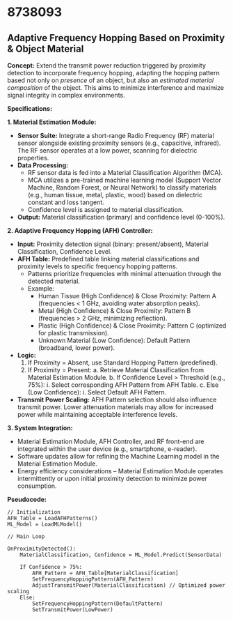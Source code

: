 # 8738093

## Adaptive Frequency Hopping Based on Proximity & Object Material

**Concept:** Extend the transmit power reduction triggered by proximity detection to incorporate frequency hopping, adapting the hopping pattern based not only on *presence* of an object, but also an *estimated material composition* of the object. This aims to minimize interference and maximize signal integrity in complex environments.

**Specifications:**

**1. Material Estimation Module:**

*   **Sensor Suite:** Integrate a short-range Radio Frequency (RF) material sensor alongside existing proximity sensors (e.g., capacitive, infrared). The RF sensor operates at a low power, scanning for dielectric properties.
*   **Data Processing:**
    *   RF sensor data is fed into a Material Classification Algorithm (MCA).
    *   MCA utilizes a pre-trained machine learning model (Support Vector Machine, Random Forest, or Neural Network) to classify materials (e.g., human tissue, metal, plastic, wood) based on dielectric constant and loss tangent.
    *   Confidence level is assigned to material classification.
*   **Output:** Material classification (primary) and confidence level (0-100%).

**2. Adaptive Frequency Hopping (AFH) Controller:**

*   **Input:** Proximity detection signal (binary: present/absent), Material Classification, Confidence Level.
*   **AFH Table:** Predefined table linking material classifications and proximity levels to specific frequency hopping patterns.
    *   Patterns prioritize frequencies with minimal attenuation through the detected material.
    *   Example:
        *   Human Tissue (High Confidence) & Close Proximity: Pattern A (frequencies < 1 GHz, avoiding water absorption peaks).
        *   Metal (High Confidence) & Close Proximity: Pattern B (frequencies > 2 GHz, minimizing reflection).
        *   Plastic (High Confidence) & Close Proximity: Pattern C (optimized for plastic transmission).
        *   Unknown Material (Low Confidence): Default Pattern (broadband, lower power).
*   **Logic:**
    1.  If Proximity = Absent, use Standard Hopping Pattern (predefined).
    2.  If Proximity = Present:
        a.  Retrieve Material Classification from Material Estimation Module.
        b.  If Confidence Level > Threshold (e.g., 75%):
            i.  Select corresponding AFH Pattern from AFH Table.
        c.  Else (Low Confidence):
            i.  Select Default AFH Pattern.
*   **Transmit Power Scaling:** AFH Pattern selection should also influence transmit power. Lower attenuation materials may allow for increased power while maintaining acceptable interference levels.

**3. System Integration:**

*   Material Estimation Module, AFH Controller, and RF front-end are integrated within the user device (e.g., smartphone, e-reader).
*   Software updates allow for refining the Machine Learning model in the Material Estimation Module.
*   Energy efficiency considerations – Material Estimation Module operates intermittently or upon initial proximity detection to minimize power consumption.

**Pseudocode:**

```
// Initialization
AFH_Table = LoadAFHPatterns()
ML_Model = LoadMLModel()

// Main Loop

OnProximityDetected():
    MaterialClassification, Confidence = ML_Model.Predict(SensorData)

    If Confidence > 75%:
        AFH_Pattern = AFH_Table[MaterialClassification]
        SetFrequencyHoppingPattern(AFH_Pattern)
        AdjustTransmitPower(MaterialClassification) // Optimized power scaling
    Else:
        SetFrequencyHoppingPattern(DefaultPattern)
        SetTransmitPower(LowPower)
```